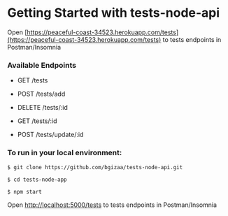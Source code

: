 # Getting Started with tests-node-api



 Open [https://peaceful-coast-34523.herokuapp.com/tests](https://peaceful-coast-34523.herokuapp.com/tests) to tests endpoints in Postman/Insomnia

### Available Endpoints


 - GET /tests

 - POST /tests/add

 - DELETE /tests/:id

 - GET /tests/:id

 - POST /tests/update/:id


### To run in your local environment:

```
$ git clone https://github.com/bgizaa/tests-node-api.git
```

```
$ cd tests-node-app
```

```
$ npm start
```

 Open [http://localhost:5000/tests](http://localhost:5000/tests) to tests endpoints in Postman/Insomnia







